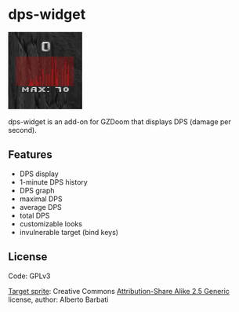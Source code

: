 # dps-widget

![screenshot](screenshots/screenshot.png)

dps-widget is an add-on for GZDoom that displays DPS (damage per second).

## Features

- DPS display
- 1-minute DPS history
- DPS graph
- maximal DPS
- average DPS
- total DPS
- customizable looks
- invulnerable target (bind keys)

## License

Code: GPLv3

[Target sprite](https://commons.wikimedia.org/wiki/File:WA_80_cm_archery_target.svg):
Creative Commons [Attribution-Share Alike 2.5 Generic](https://creativecommons.org/licenses/by-sa/2.5/deed.en) license, author: Alberto Barbati
